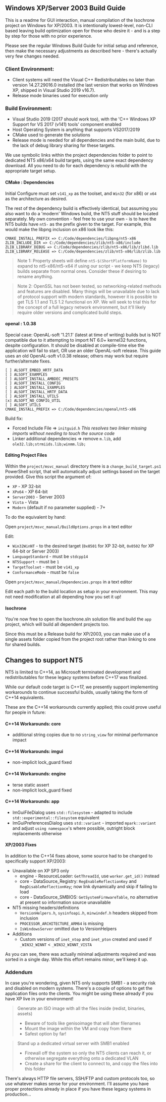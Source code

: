 ## Windows XP/Server 2003 Build Guide
This is a readme for GUI interaction, manual compilation of the Isochrone project on Windows for XP/2003. It is intentionally lowest-level, non-CLI based leaving build optimization open for those who desire it - and is a step by step for those with no prior experience.

Please see the regular Windows Build Guide for initial setup and reference, then make the necessary adjustments as described here - there's actually very few changes needed.


### Client Environment:
- Client systems will need the Visual C++ Redistributables no later than version 14.27.29016.0 installed (the last version that works on Windows XP, shipped in Visual Studio 2019 v16.7).
- Release mode binaries used for execution only


### Build Environment:
- Visual Studio 2019 (2017 should work too), with the 'C++ Windows XP Support for VS 2017 (v141) tools' component enabled
- Host Operating System is anything that supports VS2017/2019
- CMake used to generate the solutions
- Release mode is needed for all dependencies and the main build, due to the lack of debug library sharing for these targets.

We use symbolic links within the project dependencies folder to point to dedicated NT5 x86/x64 build targets, using the same exact dependency download.
All you need to do for each dependency is rebuild with the appropriate target setup.


#### CMake : Dependencies
Initial Configure must set `v141_xp` as the toolset, and `Win32` (for x86) or `x64` as the architecture as desired.

The rest of the dependency build is effectively identical, but assuming you also want to do a 'modern' Windows build, the NT5 stuff should be located separately.
My own convention - feel free to use your own - is to have the NT5 builds have `nt5-` as the prefix given to the target.
For example, this would make the libpng inclusion on x86 look like this:
```
CMAKE_INSTALL_PREFIX => C:/Code/dependencies/libpng/nt5-x86
ZLIB_INCLUDE_DIR => C:/Code/dependencies/zlib/nt5-x86/include
ZLIB_LIBRARY_DEBUG => C:/Code/dependencies/zlib/nt5-x86/lib/zlibd.lib
ZLIB_LIBRARY_RELEASE => C:/Code/dependencies/zlib/nt5-x86/lib/zlib.lib
```

>Note 1:
Property sheets will define `nt5-$(ShortPlatformName)` to expand to nt5-x86/nt5-x64 if using our script - we keep NT5 (legacy) builds separate from normal ones. Consider these if desiring to rename anything.

>Note 2:
OpenSSL has not been tested, so networking-related methods and features are disabled.
Many things will be unavailable due to lack of protocol support with modern standards, however it is possible to get TLS 1.1 and TLS 1.2 functional on XP.
We will seek to trial this for the concept of a full legacy network environment, but it'll likely require older versions and complicated build steps.


#### openal : 1.0.38
Special case: OpenAL-soft '1.21.1' (latest at time of writing) builds but is NOT compatible due to it attempting to import NT 6.0+ kernel32 functions, despite configuration. It should be disabled at compile-time else the application will fail to start, OR use an older OpenAL-soft release.
This guide uses an old OpenAL-soft v1.0.38 release; others may work but require further/alternate fixes.
```
[ ] ALSOFT_EMBED_HRTF_DATA
[ ] ALSOFT_EXAMPLES
[ ] ALSOFT_INSTALL_AMBDEC_PRESETS
[ ] ALSOFT_INSTALL_CONFIG
[ ] ALSOFT_INSTALL_EXAMPLES
[ ] ALSOFT_INSTALL_HRTF_DATA
[ ] ALSOFT_INSTALL_UTILS
[x] ALSOFT_NO_CONFIG_UTIL
[ ] ALSOFT_UTILS
CMAKE_INSTALL_PREFIX => C:/Code/dependencies/openal/nt5-x86
```
Build fix:
- Forced Include File => `initguid.h`
	_This resolves two linker missing imports without needing to touch the source code_
- Linker additional dependencies => remove `m.lib`, add `ole32.lib;strmiids.lib;winmm.lib;`


#### Editing Project Files

Within the `project/msvc_manual` directory there is a `change_build_target.ps1` PowerShell script, that will automatically adjust settings based on the target provided. Give this script the argument of:
- `XP` - XP 32-bit
- `XPx64` - XP 64-bit
- `Server2003` - Server 2003
- `Vista` - Vista
- `Modern` (default if no parameter supplied) - 7+

To do the equivalent by hand:

Open `project/msvc_manual/BuildOptions.props` in a text editor

Edit:
- `Win32WinNT` - to the desired target (`0x0501` for XP 32-bit, `0x0502` for XP 64-bit or Server 2003)
- `LanguageStandard` - must be `stdcpp14`
- `NT5Support` - must be `1`
- `TargetToolset` - must be `v141_xp`
- `ConformanceMode` - must be `false`

Open `project/msvc_manual/Dependencies.props` in a text editor

Edit each path to the build location as setup in your environment. This may not need modification at all depending how you set it up!


#### Isochrone
You're now free to open the Isochrone.sln solution file and build the `app` project, which will build all dependent projects too.

Since this must be a Release build for XP/2003, you can make use of a single assets folder copied from the project root rather than linking to one for shared builds.



## Changes to support NT5 ##

NT5 is limited to C++14, as Microsoft terminated development and redistributables for these legacy systems before C++17 was finalized.

While our default code target is C++17, we presently support implementing workarounds to continue successful builds, usually taking the form of C++14 equivalents.

These are the C++14 workarounds currently applied; this could prove useful for people in future:

#### C++14 Workarounds: core
- additional string copies due to no `string_view` for minimal performance impact
#### C++14 Workarounds: imgui
- non-implicit lock_guard fixed
#### C++14 Workarounds: engine
- terse static assert
- non-implicit lock_guard fixed
#### C++14 Workarounds: app
- ImGuiFileDialog uses `std::filesystem` - adapted to include `std::experimental::filesystem` equivalent
- ImGuiPreferencesDialog uses `std::variant` - imported `mpark::variant` and adjust `using namespace`'s where possible, outright block replacements otherwise

#### XP/2003 Fixes

In addition to the C++14 fixes above, some source had to be changed to specifically support XP/2003:

- Unavailable on XP SP3 only
  - engine - ResourceLoader: `GetThreadId`, use `worker.get_id()` instead
  - core - DataSource_Registry: `RegEnableReflectionKey` and `RegDisableReflectionKey`; now link dynamically and skip if failing to load
  - core - DataSource_SMBIOS: `GetSystemFirmwareTable`, no alternative at present so information source unavailable
- NT5 missing headers/definitions
  - `VersionHelpers.h`, `sysinfoapi.h`, `minwindef.h` headers skipped from inclusion
  - `PROCESSOR_ARCHITECTURE_ARM64` is missing
  - `IsWindowsServer` omitted due to VersionHelpers
- Additions
  - Custom versions of `inet_ntop` and `inet_pton` created and used if `_WIN32_WINNT` < `_WIN32_WINNT_VISTA`

As you can see, there was actually minimal adjustments required and was sorted in a single day. While this effort remains minor, we'll keep it up.

### Addendum

In case you're wondering, given NT5 only supports SMB1 - a security risk and disabled on modern systems. There's a couple of options to get the application files onto the clients. You might be using these already if you have XP live in your environment!

> Generate an ISO image with all the files inside (redist, binaries, assets)
> - Beware of tools like genisoimage that will alter filenames
> - Mount the image within the VM and copy from there
> - Safest option by far!

> Stand up a dedicated virtual server with SMB1 enabled
> - Firewall off the system so only the NT5 clients can reach it, or otherwise segregate everything onto a dedicated VLAN
> - Create a share for the client to connect to, and copy the files into this folder

There's always HTTP file servers, SSH/FTP and custom protocols too, so use whatever makes sense for your environment. I'll assume you have proper protections already in place if you have these legacy systems in production...
